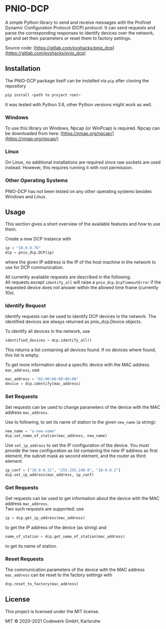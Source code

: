 # PNIO-DCP

A simple Python library to send and receive messages with the Profinet Dynamic Configuration Protocol (DCP) protocol.
It can send requests and parse the corresponding responses to identify devices over the network, get and set their parameters or reset them to factory settings.

Source code: [https://gitlab.com/pyshacks/pnio_dcp](https://gitlab.com/pyshacks/pnio_dcp)

## Installation

The PNIO-DCP package itself can be installed via `pip` after cloning the repository 
```sh
pip install <path to project root>
```
It was tested with Python 3.6, other Python versions might work as well.

### Windows
To use this library on Windows, Npcap (or WinPcap) is required. Npcap can be downloaded from here: [https://nmap.org/npcap/](https://nmap.org/npcap/)

### Linux
On Linux, no additional installations are required since raw sockets are used instead. However, this requires running it with root permission.

### Other Operating Systems
PNIO-DCP has not been tested on any other operating systems besides Windows and Linux.

## Usage

This section gives a short overview of the available features and how to use them. 

Create a new DCP instance with
```python
ip = "10.0.0.76"
dcp = pnio_dcp.DCP(ip)
```
where the given IP address is the IP of the host machine in the network to use for DCP communication.

All currently available requests are described in the following.  
All requests except `identify_all` will raise a `pnio_dcp.DcpTimeoutError` if the requested device does not answer within the allowed time frame (currently 10s).

### Identify Request
Identify requests can be used to identify DCP devices in the network. 
The identified devices are always returned as pnio_dcp.Device objects.

To identify all devices in the network, use
```python
identified_devices = dcp.identify_all()
```
This returns a list containing all devices found. If no devices where found, this list is empty.

To get more information about a specific device with the MAC address `mac_address`, use
```python
mac_address = "02:00:00:00:00:00"
device = dcp.identify(mac_address)
```

### Set Requests
Set requests can be used to change parameters of the device with the MAC address `mac_address`.

Use to following, to set its name of station to the given `new_name` (a string):  
```python
new_name = "a-new-name"
dcp.set_name_of_station(mac_address, new_name)
```

Use `set_ip_address` to set the IP configuration of the device. 
You must provide the new configuration as list containing the new IP address as first element, the subnet mask as second element, and the router as third element.
```python
ip_conf = ["10.0.0.31", "255.255.240.0", "10.0.0.1"]
dcp.set_ip_address(mac_address, ip_conf)
```

### Get Requests
Get requests can be used to get information about the device with the MAC address `mac_address`.  
Two such requests are supported: use 
```python
ip = dcp.get_ip_address(mac_address)
```
to get the IP address of the device (as string) and
```python
name_of_station = dcp.get_name_of_station(mac_address)
```
to get its name of station.

### Reset Requests

The communication parameters of the device with the MAC address `mac_address` can be reset to the factory settings with
```python
dcp.reset_to_factory(mac_address)
```

## License

This project is licensed under the MIT license.

MIT © 2020-2021 Codewerk GmbH, Karlsruhe
